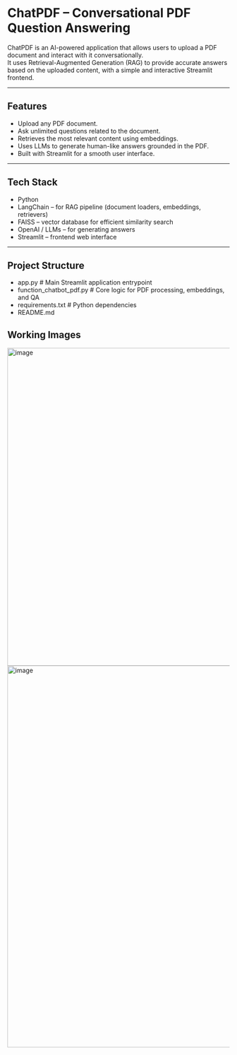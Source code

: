 # ChatPDF – Conversational PDF Question Answering

ChatPDF is an AI-powered application that allows users to upload a PDF document and interact with it conversationally.  
It uses Retrieval-Augmented Generation (RAG) to provide accurate answers based on the uploaded content, with a simple and interactive Streamlit frontend.

---

## Features
- Upload any PDF document.  
- Ask unlimited questions related to the document.  
- Retrieves the most relevant content using embeddings.  
- Uses LLMs to generate human-like answers grounded in the PDF.  
- Built with Streamlit for a smooth user interface.  

---

## Tech Stack
- Python  
- LangChain – for RAG pipeline (document loaders, embeddings, retrievers)  
- FAISS – vector database for efficient similarity search  
- OpenAI / LLMs – for generating answers  
- Streamlit – frontend web interface  

---

## Project Structure
- app.py # Main Streamlit application entrypoint
- function_chatbot_pdf.py # Core logic for PDF processing, embeddings, and QA
- requirements.txt # Python dependencies
- README.md

## Working Images
<img width="1903" height="720" alt="image" src="https://github.com/user-attachments/assets/bb4b7b80-16c8-4b07-992c-bee434f16b95" />
<img width="1913" height="865" alt="image" src="https://github.com/user-attachments/assets/08f7a243-95cc-4010-998a-fd53a22495ad" />


